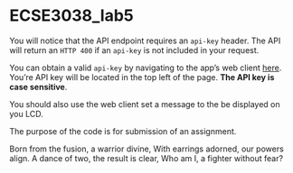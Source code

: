 # ECSE3038_lab5
You will notice that the API endpoint requires an `api-key` header. The API will return an `HTTP 400` if an `api-key` is not included in your request.

You can obtain a valid `api-key` by navigating to the app’s web client [here](https://ecse3038-lab5-tester.onrender.com/). You’re API key will be located in the top left of the page. **The API key is case sensitive**.

You should also use the web client set a message to the be displayed on you LCD.


The purpose of the code is for submission of an assignment.

Born from the fusion, a warrior divine,
With earrings adorned, our powers align.
A dance of two, the result is clear,
Who am I, a fighter without fear?

